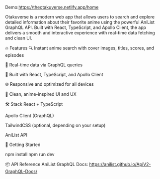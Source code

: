 Demo:https://theotakuverse.netlify.app/home


Otakuverse is a modern web app that allows users to search and explore detailed information about their favorite anime
using the powerful AniList GraphQL API. Built with React, TypeScript, and Apollo Client, the app delivers a smooth and
interactive experience with real-time data fetching and clean UI.

🔥 Features
🔍 Instant anime search with cover images, titles, scores, and episodes

📖 Real-time data via GraphQL queries

🧩 Built with React, TypeScript, and Apollo Client

🌐 Responsive and optimized for all devices

🎌 Clean, anime-inspired UI and UX

🛠️ Stack
React + TypeScript

Apollo Client (GraphQL)

TailwindCSS (optional, depending on your setup)

AniList API

🚀 Getting Started

npm install
npm run dev

📦 API Reference
AniList GraphQL Docs: https://anilist.github.io/ApiV2-GraphQL-Docs/

